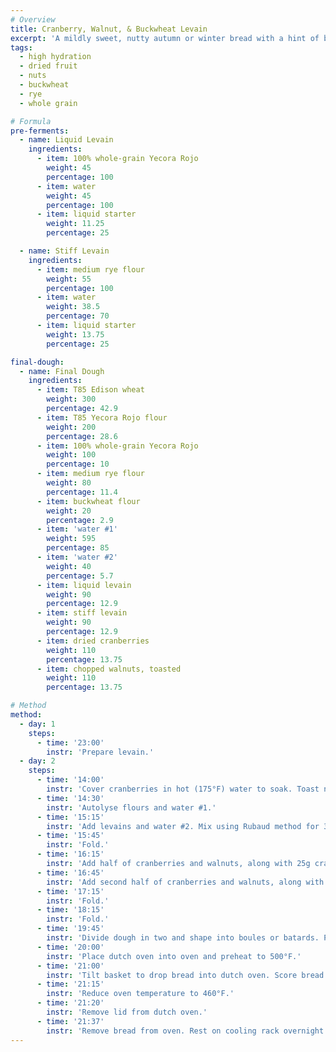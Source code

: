 ```yaml
---
# Overview
title: Cranberry, Walnut, & Buckwheat Levain
excerpt: 'A mildly sweet, nutty autumn or winter bread with a hint of buckwheat. This formula utilizes both a stiff rye levain and a liquid 100% whole wheat levain for increased complexity. Soaked cranberries, with the soaking liquid incorporated, also increases flavor, while also preventing burning in the berries.'
tags:
  - high hydration
  - dried fruit
  - nuts
  - buckwheat
  - rye
  - whole grain

# Formula
pre-ferments:
  - name: Liquid Levain
    ingredients:
      - item: 100% whole-grain Yecora Rojo
        weight: 45
        percentage: 100
      - item: water
        weight: 45
        percentage: 100
      - item: liquid starter
        weight: 11.25
        percentage: 25

  - name: Stiff Levain
    ingredients:
      - item: medium rye flour
        weight: 55
        percentage: 100
      - item: water
        weight: 38.5
        percentage: 70
      - item: liquid starter
        weight: 13.75
        percentage: 25

final-dough:
  - name: Final Dough
    ingredients:
      - item: T85 Edison wheat
        weight: 300
        percentage: 42.9
      - item: T85 Yecora Rojo flour
        weight: 200
        percentage: 28.6
      - item: 100% whole-grain Yecora Rojo
        weight: 100
        percentage: 10
      - item: medium rye flour
        weight: 80
        percentage: 11.4
      - item: buckwheat flour
        weight: 20
        percentage: 2.9
      - item: 'water #1'
        weight: 595
        percentage: 85
      - item: 'water #2'
        weight: 40
        percentage: 5.7
      - item: liquid levain
        weight: 90
        percentage: 12.9
      - item: stiff levain
        weight: 90
        percentage: 12.9
      - item: dried cranberries
        weight: 110
        percentage: 13.75
      - item: chopped walnuts, toasted
        weight: 110
        percentage: 13.75

# Method
method:
  - day: 1
    steps:
      - time: '23:00'
        instr: 'Prepare levain.'
  - day: 2
    steps:
      - time: '14:00'
        instr: 'Cover cranberries in hot (175°F) water to soak. Toast nuts in a 350° oven for 20 minutes.'
      - time: '14:30'
        instr: 'Autolyse flours and water #1.'
      - time: '15:15'
        instr: 'Add levains and water #2. Mix using Rubaud method for 3 minutes.'
      - time: '15:45'
        instr: 'Fold.'
      - time: '16:15'
        instr: 'Add half of cranberries and walnuts, along with 25g cranberry soaking liquid. Fold to incorporate.'
      - time: '16:45'
        instr: 'Add second half of cranberries and walnuts, along with 25g cranberry soaking liquid. Fold to incorporate.'
      - time: '17:15'
        instr: 'Fold.'
      - time: '18:15'
        instr: 'Fold.'
      - time: '19:45'
        instr: 'Divide dough in two and shape into boules or batards. Place into floured, lined baskets. Move to fridge immediately.'
      - time: '20:00'
        instr: 'Place dutch oven into oven and preheat to 500°F.'
      - time: '21:00'
        instr: 'Tilt basket to drop bread into dutch oven. Score bread and place in oven.'
      - time: '21:15'
        instr: 'Reduce oven temperature to 460°F.'
      - time: '21:20'
        instr: 'Remove lid from dutch oven.'
      - time: '21:37'
        instr: 'Remove bread from oven. Rest on cooling rack overnight.'
---
```

